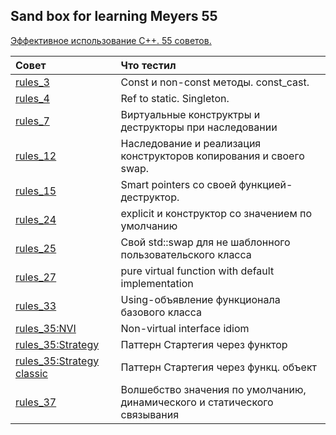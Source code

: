 ## Sand box for learning Meyers 55

[Эффективное использование С++. 55 советов.](https://yadi.sk/i/XnJfbd8Omop9hg)

| Совет  | Что тестил  | 
|:------------- |:--------------- |
| [rules_3](rules_3/) | Const и non-const методы. const_cast. |
| [rules_4](rules_4/) | Ref to static. Singleton. |
| [rules_7](rules_7/) | Виртуальные конструктры и деструкторы при наследовании |
| [rules_12](rules_12/) | Наследование и реализация конструкторов копирования и своего swap. |
| [rules_15](rules_15/) | Smart pointers со своей функцией-деструктор. |
| [rules_24](rules_24/) | explicit и конструктор со значением по умолчанию |
| [rules_25](rules_25/) | Свой std::swap для не шаблонного пользовательского класса |
| [rules_27](rules_27/) | pure virtual function with default implementation |
| [rules_33](rules_33/) | Using-объявление функционала базового класса |
| [rules_35:NVI](rules_35/NVI.h) | Non-virtual interface idiom |
| [rules_35:Strategy](rules_35/strategy.h) | Паттерн Стартегия через функтор |
| [rules_35:Strategy classic](rules_35/strategy_classic.h) | Паттерн Стартегия через функц. объект |
| [rules_37](rules_37) | Волшебство значения по умолчанию, динамического и статического связывания |